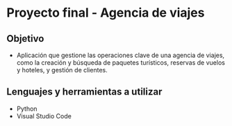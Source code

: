# Proyecto final - Agencia de viajes

## Objetivo
- Aplicación que gestione las operaciones clave de una agencia de
viajes, como la creación y búsqueda de paquetes turísticos, reservas de vuelos y
hoteles, y gestión de clientes.

## Lenguajes y herramientas a utilizar
- Python
- Visual Studio Code